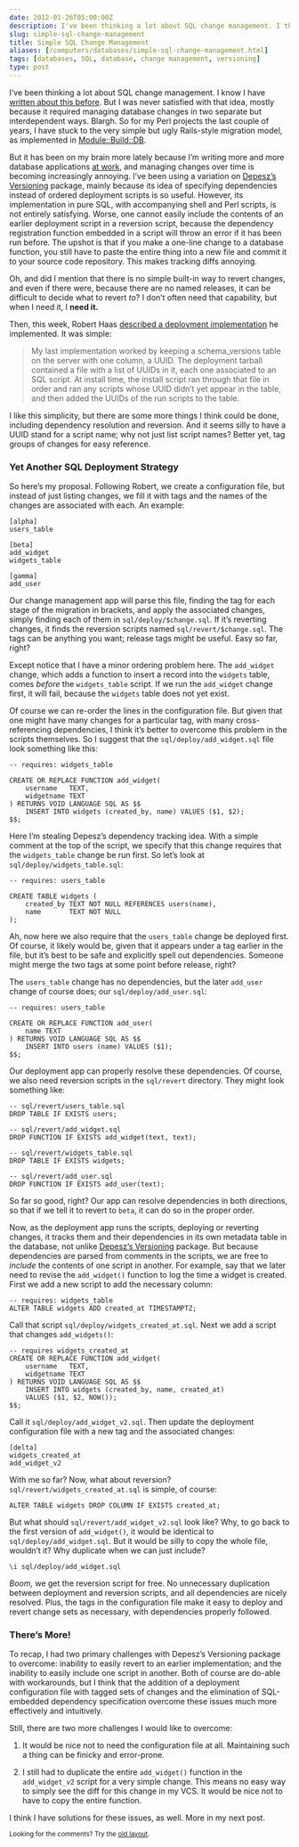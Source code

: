 ```yaml
--- 
date: 2012-01-26T05:00:00Z
description: I've been thinking a lot about SQL change management. I think I may finally have cracked this thing wide open.
slug: simple-sql-change-management
title: Simple SQL Change Management
aliases: [/computers/databases/simple-sql-change-management.html]
tags: [databases, SQL, database, change management, versioning]
type: post
---
```


<p>I’ve been thinking a lot about SQL change management. I know I have
<a href="/computers/databases/change-management.html">written about this before</a>. But
I was never satisfied with that idea, mostly because it required managing
database changes in two separate but interdependent ways. Blargh. So for my
Perl projects the last couple of years, I have stuck to the very simple but
ugly Rails-style migration model, as implemented in
<a href="https://metacpan.org/module/Module::Build::DB">Module::Build::DB</a>.</p>

<p>But it has been on my brain more lately because I’m writing more and more
database applications <a href="http://iovation.com/">at work</a>, and managing changes
over time is becoming increasingly annoying. I’ve been using a variation on
<a href="http://www.depesz.com/index.php/2010/08/22/versioning/">Depesz’s Versioning</a>
package, mainly because its idea of specifying dependencies instead of ordered
deployment scripts is so useful. However, its implementation in pure SQL, with
accompanying shell and Perl scripts, is not entirely satisfying. Worse, one
cannot easily include the contents of an earlier deployment script in a
reversion script, because the dependency registration function embedded in a
script will throw an error if it has been run before. The upshot is that if
you make a one-line change to a database function, you still have to paste the
entire thing into a new file and commit it to your source code repository.
This makes tracking diffs annoying.</p>

<p>Oh, and did I mention that there is no simple built-in way to revert changes,
and even if there were, because there are no named releases, it can be
difficult to decide what to revert <em>to</em>? I don’t often need that capability,
but when I need it, I <strong>need it.</strong></p>

<p>Then, this week, Robert Haas
<a href="http://archives.postgresql.org/pgsql-hackers/2012-01/msg01138.php">described a deployment implementation</a>
he implemented. It was simple:</p>

<blockquote><p>My last implementation worked by keeping a schema_versions table on the
server with one column, a UUID. The deployment tarball contained a file with
a list of UUIDs in it, each one associated to an SQL script. At install
time, the install script ran through that file in order and ran any scripts
whose UUID didn’t yet appear in the table, and then added the UUIDs of the
run scripts to the table.</p></blockquote>

<p>I like this simplicity, but there are some more things I think could be done,
including dependency resolution and reversion. And it seems silly to have a
UUID stand for a script name; why not just list script names? Better yet, tag
groups of changes for easy reference.</p>

<h3>Yet Another SQL Deployment Strategy</h3>

<p>So here’s my proposal. Following Robert, we create a configuration file, but
instead of just listing changes, we fill it with tags and the names of the
changes are associated with each. An example:</p>

<pre><code>[alpha]
users_table

[beta]
add_widget
widgets_table

[gamma]
add_user
</code></pre>

<p>Our change management app will parse this file, finding the tag for each stage
of the migration in brackets, and apply the associated changes, simply finding
each of them in <code>sql/deploy/$change.sql</code>. If it’s reverting changes, it finds
the reversion scripts named <code>sql/revert/$change.sql</code>. The tags can be anything
you want; release tags might be useful. Easy so far, right?</p>

<p>Except notice that I have a minor ordering problem here. The <code>add_widget</code>
change, which adds a function to insert a record into the <code>widgets</code> table,
comes <em>before</em> the <code>widgets_table</code> script. If we run the <code>add_widget</code> change
first, it will fail, because the <code>widgets</code> table does not yet exist.</p>

<p>Of course we can re-order the lines in the configuration file. But given that
one might have many changes for a particular tag, with many cross-referencing
dependencies, I think it’s better to overcome this problem in the scripts
themselves. So I suggest that the <code>sql/deploy/add_widget.sql</code> file look
something like this:</p>

<pre><code>-- requires: widgets_table

CREATE OR REPLACE FUNCTION add_widget(
    username   TEXT,
    widgetname TEXT
) RETURNS VOID LANGUAGE SQL AS $$
    INSERT INTO widgets (created_by, name) VALUES ($1, $2);
$$;
</code></pre>

<p>Here I’m stealing Depesz’s dependency tracking idea. With a simple comment at
the top of the script, we specify that this change requires that the
<code>widgets_table</code> change be run first. So let’s look at
<code>sql/deploy/widgets_table.sql</code>:</p>

<pre><code>-- requires: users_table

CREATE TABLE widgets (
    created_by TEXT NOT NULL REFERENCES users(name),
    name       TEXT NOT NULL
);
</code></pre>

<p>Ah, now here we also require that the <code>users_table</code> change be deployed first.
Of course, it likely would be, given that it appears under a tag earlier in
the file, but it’s best to be safe and explicitly spell out dependencies.
Someone might merge the two tags at some point before release, right?</p>

<p>The <code>users_table</code> change has no dependencies, but the later <code>add_user</code> change
of course does; our <code>sql/deploy/add_user.sql</code>:</p>

<pre><code>-- requires: users_table

CREATE OR REPLACE FUNCTION add_user(
    name TEXT
) RETURNS VOID LANGUAGE SQL AS $$
    INSERT INTO users (name) VALUES ($1);
$$;
</code></pre>

<p>Our deployment app can properly resolve these dependencies. Of course, we also
need reversion scripts in the <code>sql/revert</code> directory. They might look
something like:</p>

<pre><code>-- sql/revert/users_table.sql
DROP TABLE IF EXISTS users;

-- sql/revert/add_widget.sql
DROP FUNCTION IF EXISTS add_widget(text, text);

-- sql/revert/widgets_table.sql
DROP TABLE IF EXISTS widgets;

-- sql/revert/add_user.sql
DROP FUNCTION IF EXISTS add_user(text);
</code></pre>

<p>So far so good, right? Our app can resolve dependencies in both directions, so
that if we tell it to revert to <code>beta</code>, it can do so in the proper order.</p>

<p>Now, as the deployment app runs the scripts, deploying or reverting changes,
it tracks them and their dependencies in its own metadata table in the
database, not unlike
<a href="http://www.depesz.com/index.php/2010/08/22/versioning/">Depesz’s Versioning</a>
package. But because dependencies are parsed from comments in the scripts, we
are free to <em>include</em> the contents of one script in another. For example, say
that we later need to revise the <code>add_widget()</code> function to log the time a
widget is created. First we add a new script to add the necessary column:</p>

<pre><code>-- requires: widgets_table
ALTER TABLE widgets ADD created_at TIMESTAMPTZ;
</code></pre>

<p>Call that script <code>sql/deploy/widgets_created_at.sql</code>. Next we add a script
that changes <code>add_widgets()</code>:</p>

<pre><code>-- requires widgets_created_at
CREATE OR REPLACE FUNCTION add_widget(
    username   TEXT,
    widgetname TEXT
) RETURNS VOID LANGUAGE SQL AS $$
    INSERT INTO widgets (created_by, name, created_at)
    VALUES ($1, $2, NOW());
$$;
</code></pre>

<p>Call it <code>sql/deploy/add_widget_v2.sql</code>. Then update the deployment
configuration file with a new tag and the associated changes:</p>

<pre><code>[delta]
widgets_created_at
add_widget_v2
</code></pre>

<p>With me so far? Now, what about reversion? <code>sql/revert/widgets_created_at.sql</code>
is simple, of course:</p>

<pre><code>ALTER TABLE widgets DROP COLUMN IF EXISTS created_at;
</code></pre>

<p>But what should <code>sql/revert/add_widget_v2.sql</code> look like? Why, to go back to
the first version of <code>add_widget()</code>, it would be identical to
<code>sql/deploy/add_widget.sql</code>. But it would be silly to copy the whole file,
wouldn’t it? Why duplicate when we can just include?</p>

<pre><code>\i sql/deploy/add_widget.sql
</code></pre>

<p><em>Boom,</em> we get the reversion script for free. No unnecessary duplication
between deployment and reversion scripts, and all dependencies are nicely
resolved. Plus, the tags in the configuration file make it easy to deploy and
revert change sets as necessary, with dependencies properly followed.</p>

<h3>There’s More!</h3>

<p>To recap, I had two primary challenges with Depesz’s Versioning package to
overcome: inability to easily revert to an earlier implementation; and the
inability to easily include one script in another. Both of course are do-able
with workarounds, but I think that the addition of a deployment configuration
file with tagged sets of changes and the elimination of SQL-embedded
dependency specification overcome these issues much more effectively and
intuitively.</p>

<p>Still, there are two more challenges I would like to overcome:</p>

<ol>
<li><p>It would be nice not to need the configuration file at all. Maintaining
such a thing can be finicky and error-prone.</p></li>
<li><p>I still had to duplicate the entire <code>add_widget()</code> function in the
<code>add_widget_v2</code> script for a very simple change. This means no easy way to
simply see the diff for this change in my VCS. It would be nice not to have
to copy the entire function.</p></li>
</ol>


<p>I think I have solutions for these issues, as well. More in my next post.</p>

<p class="past"><small>Looking for the comments? Try the <a rel="nofollow" href="//past.justatheory.com/computers/databases/simple-sql-change-management.html">old layout</a>.</small></p>


